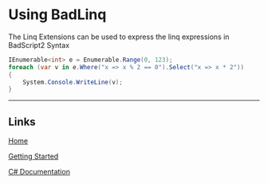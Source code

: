 # Using BadLinq

The Linq Extensions can be used to express the linq expressions in BadScript2 Syntax

```csharp
IEnumerable<int> e = Enumerable.Range(0, 123);
foreach (var v in e.Where("x => x % 2 == 0").Select("x => x * 2"))
{ 
    System.Console.WriteLine(v);
}
```
___

## Links

[Home](../Readme.md)

[Getting Started](../GettingStarted.md)

[C# Documentation](/index.html)